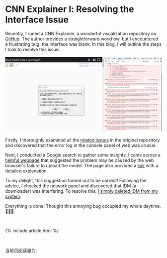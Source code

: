 # CNN Explainer Ⅰ: Resolving the Interface Issue

Recently, I runed a CNN Explainer, a wonderful visualization repository
on [GitHub](https://github.com/poloclub/cnn-explainer). The author provides a straightforward workflow, but I
encountered a frustrating bug: the interface was blank. In this blog, I will outline the steps I took to resolve this
issue.

![bug shot](assets/CNNexplainer.png)

Firstly, I thoroughly examined all
the [related issues](https://github.com/poloclub/cnn-explainer/issues?q=is%3Aissue+is%3Aclosed) in the original
repository and discovered that the error log in the console panel of web was crucial.

Next, I conducted a Google search to gather some insights. I came across
a [helpful webpage](https://stackoverflow.com/questions/61381112/uncaught-error-based-on-the-provided-shape-1024-3-the-tensor-should-have-30)
that suggested the problem may be caused by the web browser's failure to upload the model. The page also provided
a [link](https://github.com/tensorflow/tfjs/issues/805#issuecomment-431169962) with a detailed explanation.

To my delight, this suggestion turned out to be correct! Following the advice, I checked the network panel and
discovered that IDM (a downloader) was interfering. To resolve
this, [I simply deleted IDM from my system](https://www.ruby-forum.com/t/how-to-get-rid-of-204-intercepted-requests-of-idm/236594).

Everything is done! Thought this annoying bug occupied my whole daytime.🥳🥳🥳


<br>


{% include article.html %}


<br>

<!--头像获取：https://github.com/walinejs/waline/issues/532-->

当前页阅读量为:
<span class="waline-pageview-count" data-path="/_includes/Waline.html" />